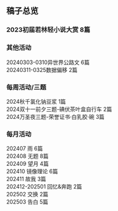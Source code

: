 ## 稿子总览

### 2023初届若林轻小说大赏 8篇

### 其他活动  
20240303-0310异世界公路文 6篇  
20240311-0325数据偏移 2篇

### 每周活动/三题  
2024秋千氯化钠豆浆 1篇  
2024双十一前夕三题-碘伏茶叶盒自行车 2篇  
2024万圣夜三题-荣誉证书·白乳胶·碗 3篇

### 每月活动  
202407 雨 6篇  
202408 无题  8篇  
202409 望月 4篇  
202410 镜像理论 6篇  
202411 故我 3篇  
202412-202501 回忆&奔跑 2篇  
202502 交换 2篇  
202503 告白 5篇
